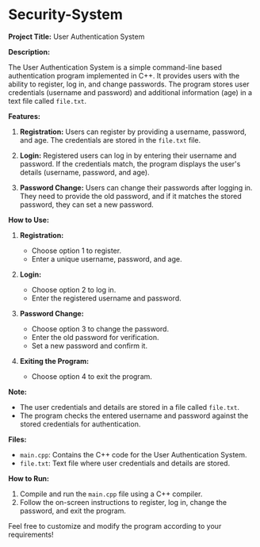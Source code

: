 # Security-System
**Project Title:** User Authentication System

**Description:**

The User Authentication System is a simple command-line based authentication program implemented in C++. It provides users with the ability to register, log in, and change passwords. The program stores user credentials (username and password) and additional information (age) in a text file called `file.txt`.

**Features:**

1. **Registration:** Users can register by providing a username, password, and age. The credentials are stored in the `file.txt` file.

2. **Login:** Registered users can log in by entering their username and password. If the credentials match, the program displays the user's details (username, password, and age).

3. **Password Change:** Users can change their passwords after logging in. They need to provide the old password, and if it matches the stored password, they can set a new password.

**How to Use:**

1. **Registration:**
   - Choose option 1 to register.
   - Enter a unique username, password, and age.

2. **Login:**
   - Choose option 2 to log in.
   - Enter the registered username and password.

3. **Password Change:**
   - Choose option 3 to change the password.
   - Enter the old password for verification.
   - Set a new password and confirm it.

4. **Exiting the Program:**
   - Choose option 4 to exit the program.

**Note:** 
- The user credentials and details are stored in a file called `file.txt`.
- The program checks the entered username and password against the stored credentials for authentication.

**Files:**
- `main.cpp`: Contains the C++ code for the User Authentication System.
- `file.txt`: Text file where user credentials and details are stored.

**How to Run:**
1. Compile and run the `main.cpp` file using a C++ compiler.
2. Follow the on-screen instructions to register, log in, change the password, and exit the program.

Feel free to customize and modify the program according to your requirements!
